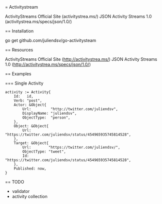 = Activitystream

ActivityStreams Official Site (activitystrea.ms/) JSON Activity Streams 1.0 (activitystrea.ms/specs/json/1.0/)

== Installation

go get github.com/juliendsv/go-activitysteam

== Resources

ActivityStreams Official Site (http://activitystrea.ms/)
JSON Activity Streams 1.0 (http://activitystrea.ms/specs/json/1.0/)

== Examples

=== Single Activity

	activity := Activity{
		Id:   id,
		Verb: "post",
		Actor: &Object{
			Url:         "http://twitter.com/juliendsv",
			DisplayName: "juliendsv",
			ObjectType:  "person",
		},
		Object: &Object{
			Url: "https://twitter.com/juliendsv/status/454965935745814528",
		},
		Target: &Object{
			Url:        "https://twitter.com/juliendsv/",
			ObjectType: "tweet",
			Id:         "https://twitter.com/juliendsv/status/454965935745814528",
		},
		Published: now,
	}


== TODO

* validator
* activity collection
